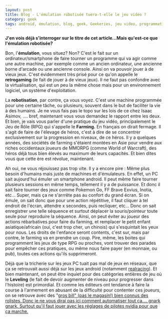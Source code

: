 ```yaml
---
layout: post
title: Blog - L'émulation robotisée tuera-t-elle le jeu vidéo ?
category: geek
tags: android, émulation, blog, geek, Geekeries, jeu video, programmation, robotisation
---
```

**J'en vois déjà s'interroger sur le titre de cet article...Mais qu'est-ce que l'émulation robotisée?**

Bon, l'**émulation**, vous situez? Non? C'est le fait sur un ordinateur/smartphone de faire tourner un programme qui va agir comme une autre machine, par exemple comme un ancien ordinateur, une ancienne borne d'arcade ou une ancienne console. Ainsi on va pouvoir jouer à de vieux jeux. C'est évidemment très prisé pour ce qu'on appelle le **retrogaming** (le fait de jouer à de vieux jeux). Il ne faut pas confondre avec la virtualisation, qui est un peu la même chose mais pour un environnement logiciel, un système d'exploitation.

La **robotisation**, par contre, ça vous voyez. C'est une machine programmée pour une certaine tâche, ou plusieurs, souvent dans le but de faciliter la vie à des humains. Je ne vous fais pas le topo sur les lois de ce chez Isaac Asimov, .... bref, maintenant vous vous demandez le rapport entre les deux. Et bien, je vais vous parler d'une pratique du jeu vidéo, principalement le Jeu de Rôle (RPG) qui s'appelle le **Farming.** En français on dirait fermage. Il s'agit de faire de l'élevage de héros, c'est à dire de se concentrer exclusivement sur la progression en niveaux, de ce héros. Il y a quelques années, des sociétés de farming s'étaient montées en Asie pour vendre aux riches occidentaux joueurs de MMORPG (comme World of Warcraft), des héros déjà tous bien élevés au maximum de leurs capacités. Et bien dites vous que cette ère est révolue, maintenant.

Ah oui, ne vous réjouissez pas trop vite. Il y a encore pire : Même plus besoin d'humains mais juste de machines et d'émulateurs. En effet, un PC sait aujourd'hui émuler un smartphone android. Il peut même faire tourner plusieurs sessions en même temps, tellement il y a de puissance. Et donc il sait faire tourner des jeux comme Pokemon Go, FF Brave Exvius, Inotia, etc... Super, mais ça ne s'arrrête pas au confort du grand écran. Si on émule, on sait donc que pour une action répétitive, il faut cliquer à tel endroit de l'écran, attendre x secondes, puis recliquer, etc... Donc on sait enregistrer une telle séquence et surtout déplacer la souris/pointeur toute seule pour reproduire la séquence. Ainsi, on peut éviter au joueur des actions rébarbatives pour faire du farming, et remplacer le petit enfant asiatique/africain (oui, c'est trop cher, un chinois) qui s'esquintait les yeux pour nous. Les droits de l'enfance seront contents, c'est sur, mais par contre, le farming va en prendre un coup. Pire, même, les boites qui programment les jeux de type RPG ou proches, vont trouver des parades pour empêcher ces pratiques, ou même nous faire payer (en monnaie, ou pub), toutes ces actions qu'ils supprimeront.

Déjà que la tricherie sur les jeux PC tuait pas mal de jeux en réseaux, que ça se retrouvait aussi déjà sur les jeux android (notamment <a href="https://cheziceman.wordpress.com/2016/05/05/android-real-racing-3-quelques-astuces/">realracing</a>). Et bien maintenant, on peut être inquiet pour des catégories entières de jeu où le **Leveling** (le fait de devoir augmenter de niveau pour progresser dans l'histoire) est primordial. Et comme les éditeurs ont tendance à faire la course à l'armement en abusant de la difficulté pour contenter ces joueurs, on se retrouve avec des "<span style="text-decoration:underline;"><a href="https://fr.wikipedia.org/wiki/Gros_Bill_(jeu_de_r%C3%B4le)">gros bill</a>" (pas le magasin!) bien connus des rolistes. Donc je ne vous dirai pas ici comment automatiser tout ça.... gnark gnark. Surtout qu'il faut jouer avec les réglages de pilotes nvidia pour que ça marche.
